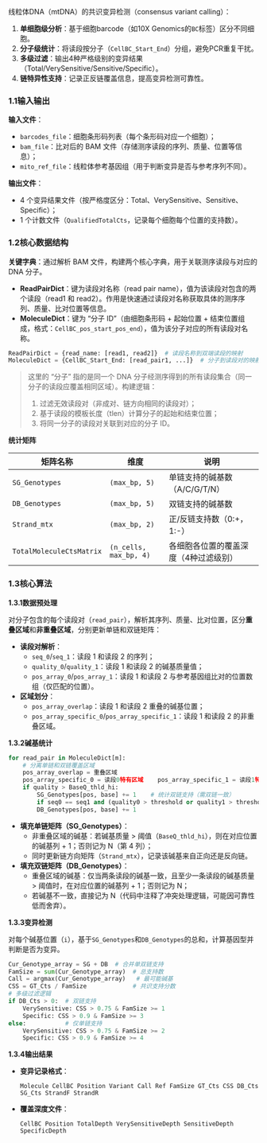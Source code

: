 线粒体DNA（mtDNA）的共识变异检测（consensus variant calling）：

1. **单细胞级分析**：基于细胞barcode（如10X Genomics的`BC`标签）区分不同细胞。
2. **分子级统计**：将读段按分子（`CellBC_Start_End`）分组，避免PCR重复干扰。
3. **多级过滤**：输出4种严格级别的变异结果（Total/VerySensitive/Sensitive/Specific）。
4. **链特异性支持**：记录正反链覆盖信息，提高变异检测可靠性。

### 1.1输入输出

**输入文件**：

- `barcodes_file`：细胞条形码列表（每个条形码对应一个细胞）；
- `bam_file`：比对后的 BAM 文件（存储测序读段的序列、质量、位置等信息）；
- `mito_ref_file`：线粒体参考基因组（用于判断变异是否与参考序列不同）。

**输出文件**：

- 4 个变异结果文件（按严格度区分：Total、VerySensitive、Sensitive、Specific）；
- 1 个计数文件（`QualifiedTotalCts`，记录每个细胞每个位置的支持数）。

### 1.2核心数据结构

**关键字典**：通过解析 BAM 文件，构建两个核心字典，用于关联测序读段与对应的 DNA 分子。

- **ReadPairDict**：键为读段对名称（read pair name），值为该读段对包含的两个读段（read1 和 read2）。作用是快速通过读段对名称获取具体的测序序列、质量、比对位置等信息。
- **MoleculeDict**：键为 “分子 ID”（由细胞条形码 + 起始位置 + 结束位置组成，格式：`CellBC_pos_start_pos_end`），值为该分子对应的所有读段对名称。

```python
ReadPairDict = {read_name: [read1, read2]}  # 读段名称到双端读段的映射
MoleculeDict = {CellBC_Start_End: [read_pair1, ...]}  # 分子到读段对的映射
```

> 这里的 “分子” 指的是同一个 DNA 分子经测序得到的所有读段集合（同一分子的读段应覆盖相同区域）。构建逻辑：
> 
> 1. 过滤无效读段对（非成对、链方向相同的读段对）；
> 2. 基于读段的模板长度（tlen）计算分子的起始和结束位置；
> 3. 将同一分子的读段对关联到对应的分子 ID。

**统计矩阵**

| 矩阵名称 | 维度 | 说明 |
| --- | --- | --- |
| `SG_Genotypes` | `(max_bp, 5)` | 单链支持的碱基数（A/C/G/T/N） |
| `DB_Genotypes` | `(max_bp, 5)` | 双链支持的碱基数 |
| `Strand_mtx` | `(max_bp, 2)` | 正/反链支持数（0:+，1:-） |
| `TotalMoleculeCtsMatrix` | `(n_cells, max_bp, 4)` | 各细胞各位置的覆盖深度（4种过滤级别） |

### 1.3核心算法

**1.3.1数据预处理**

对分子包含的每个读段对（`read_pair`），解析其序列、质量、比对位置，区分**重叠区域**和**非重叠区域**，分别更新单链和双链矩阵：

- **读段对解析**：
    - `seq_0`/`seq_1`：读段 1 和读段 2 的序列；
    - `quality_0`/`quality_1`：读段 1 和读段 2 的碱基质量值；
    - `pos_array_0`/`pos_array_1`：读段 1 和读段 2 与参考基因组比对的位置数组（仅匹配的位置）。
- **区域划分**：
    - `pos_array_overlap`：读段 1 和读段 2 重叠的碱基位置；
    - `pos_array_specific_0`/`pos_array_specific_1`：读段 1 和读段 2 的非重叠区域。

**1.3.2碱基统计**

```python
for read_pair in MoleculeDict[m]:
    # 分离单链和双链覆盖区域
    pos_array_overlap = 重叠区域
    pos_array_specific_0 = 读段0特有区域    pos_array_specific_1 = 读段1特有区域    # 统计单链支持（仅高质量碱基）    
    if quality > BaseQ_thld_hi:
        SG_Genotypes[pos, base] += 1    # 统计双链支持（需双链一致）    
        if seq0 == seq1 and (quality0 > threshold or quality1 > threshold):
        DB_Genotypes[pos, base] += 1
```

- **填充单链矩阵（SG_Genotypes）**：
    - 非重叠区域的碱基：若碱基质量 > 阈值（`BaseQ_thld_hi`），则在对应位置的碱基列 + 1；否则记为 N（第 4 列）；
    - 同时更新链方向矩阵（`Strand_mtx`），记录该碱基来自正向还是反向链。
- **填充双链矩阵（DB_Genotypes）**：
    - 重叠区域的碱基：仅当两条读段的碱基一致，且至少一条读段的碱基质量 > 阈值时，在对应位置的碱基列 + 1；否则记为 N；
    - 若碱基不一致，直接记为 N（代码中注释了冲突处理逻辑，可能因可靠性低而舍弃）。

**1.3.3变异检测**

对每个碱基位置（`i`），基于`SG_Genotypes`和`DB_Genotypes`的总和，计算基因型并判断是否为变异。

```python
Cur_Genotype_array = SG + DB  # 合并单双链支持
FamSize = sum(Cur_Genotype_array)  # 总支持数
Call = argmax(Cur_Genotype_array)   # 最可能碱基
CSS = GT_Cts / FamSize             # 共识支持分数
# 多级过滤逻辑
if DB_Cts > 0:  # 双链支持    
    VerySensitive: CSS > 0.75 & FamSize >= 1    
    Specific: CSS > 0.9 & FamSize >= 3
else:           # 仅单链支持    
    VerySensitive: CSS > 0.75 & FamSize >= 2    
    Specific: CSS > 0.9 & FamSize >= 4
```

**1.3.4输出结果**

- **变异记录格式**：
    
    ```
    Molecule CellBC Position Variant Call Ref FamSize GT_Cts CSS DB_Cts SG_Cts StrandF StrandR
    ```
    
- **覆盖深度文件**：
    
    ```
    CellBC Position TotalDepth VerySensitiveDepth SensitiveDepth SpecificDepth
    ```